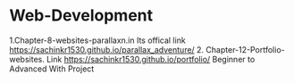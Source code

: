 # Web-Development
1.Chapter-8-websites-parallaxn.in Its offical link  https://sachinkr1530.github.io/parallax_adventure/
2. Chapter-12-Portfolio-websites. Link https://sachinkr1530.github.io/portfolio/
Beginner to Advanced With Project
